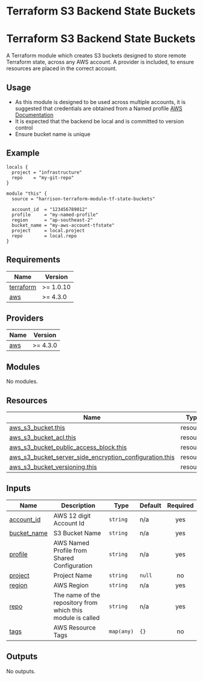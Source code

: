 # Terraform S3 Backend State Buckets
# Terraform S3 Backend State Buckets

A Terraform module which creates S3 buckets designed to store remote Terraform state, across any AWS account.
A provider is included, to ensure resources are placed in the correct account.

## Usage

- As this module is designed to be used across multiple accounts, it is suggested that credentials are obtained from a Named profile [AWS Documentation](https://docs.aws.amazon.com/cli/latest/userguide/cli-configure-profiles.html)
- It is expected that the backend be local and is committed to version control
- Ensure bucket name is unique

## Example

```
locals {
  project = "infrastructure"
  repo    = "my-git-repo"
}

module "this" {
  source = "harrison-terraform-module-tf-state-buckets"

  account_id  = "123456789012"
  profile     = "my-named-profile"
  region      = "ap-southeast-2"
  bucket_name = "my-aws-account-tfstate"
  project     = local.project
  repo        = local.repo
}
```

<!-- BEGINNING OF PRE-COMMIT-TERRAFORM DOCS HOOK -->
## Requirements

| Name | Version |
|------|---------|
| <a name="requirement_terraform"></a> [terraform](#requirement\_terraform) | >= 1.0.10 |
| <a name="requirement_aws"></a> [aws](#requirement\_aws) | >= 4.3.0 |

## Providers

| Name | Version |
|------|---------|
| <a name="provider_aws"></a> [aws](#provider\_aws) | >= 4.3.0 |

## Modules

No modules.

## Resources

| Name | Type |
|------|------|
| [aws_s3_bucket.this](https://registry.terraform.io/providers/hashicorp/aws/latest/docs/resources/s3_bucket) | resource |
| [aws_s3_bucket_acl.this](https://registry.terraform.io/providers/hashicorp/aws/latest/docs/resources/s3_bucket_acl) | resource |
| [aws_s3_bucket_public_access_block.this](https://registry.terraform.io/providers/hashicorp/aws/latest/docs/resources/s3_bucket_public_access_block) | resource |
| [aws_s3_bucket_server_side_encryption_configuration.this](https://registry.terraform.io/providers/hashicorp/aws/latest/docs/resources/s3_bucket_server_side_encryption_configuration) | resource |
| [aws_s3_bucket_versioning.this](https://registry.terraform.io/providers/hashicorp/aws/latest/docs/resources/s3_bucket_versioning) | resource |

## Inputs

| Name | Description | Type | Default | Required |
|------|-------------|------|---------|:--------:|
| <a name="input_account_id"></a> [account\_id](#input\_account\_id) | AWS 12 digit Account Id | `string` | n/a | yes |
| <a name="input_bucket_name"></a> [bucket\_name](#input\_bucket\_name) | S3 Bucket Name | `string` | n/a | yes |
| <a name="input_profile"></a> [profile](#input\_profile) | AWS Named Profile from Shared Configuration | `string` | n/a | yes |
| <a name="input_project"></a> [project](#input\_project) | Project Name | `string` | `null` | no |
| <a name="input_region"></a> [region](#input\_region) | AWS Region | `string` | n/a | yes |
| <a name="input_repo"></a> [repo](#input\_repo) | The name of the repository from which this module is called | `string` | n/a | yes |
| <a name="input_tags"></a> [tags](#input\_tags) | AWS Resource Tags | `map(any)` | `{}` | no |

## Outputs

No outputs.

<!-- END OF PRE-COMMIT-TERRAFORM DOCS HOOK -->

